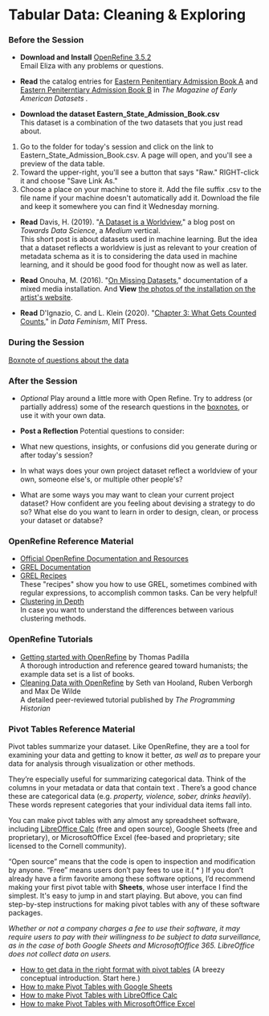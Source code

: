 # Tabular Data: Cleaning & Exploring  
  
### Before the Session

* **Download and Install** [OpenRefine 3.5.2](https://openrefine.org/download.html)  
Email Eliza with any problems or questions.  

* **Read** the catalog entries for [Eastern Penitentiary Admission Book A](https://repository.upenn.edu/mead/22/) and [Eastern Peniterntiary Admission Book B](https://repository.upenn.edu/mead/21/) in *The Magazine of Early American Datasets .*

* **Download the dataset Eastern_State_Admission_Book.csv**  
This dataset is a combination of the two datasets that you just read about. 
1. Go to the folder for today's session and click on the link to Eastern_State_Admission_Book.csv. A page will open, and you'll see a preview of the data table.  
2. Toward the upper-right, you'll see a button that says "Raw." RIGHT-click it and choose "Save Link As."  
3. Choose a place on your machine to store it. Add the file suffix .csv to the file name if your machine doesn't automatically add it. Download the file and keep it somewhere you can find it Wednesday morning. 

* **Read** Davis, H. (2019). "[A Dataset is a Worldview](https://towardsdatascience.com/a-dataset-is-a-worldview-5328216dd44d)," a blog post on *Towards Data Science*, a *Medium* vertical.  
This short post is about datasets used in machine learning. But the idea that a dataset reflects a worldview is just as relevant to your creation of metadata schema as it is to considering the data used in machine learning, and it should be good food for thought now as well as later.

* **Read** Onouha, M. (2016). "[On Missing Datasets](https://github.com/MimiOnuoha/missing-datasets)," documentation of a mixed media installation. And **View** [the photos of the installation on the artist's website](https://mimionuoha.com/the-library-of-missing-datasets).  

* **Read** D'Ignazio, C. and L. Klein (2020). "[Chapter 3: What Gets Counted Counts](https://data-feminism.mitpress.mit.edu/pub/h1w0nbqp/release/3)," in *Data Feminism*, MIT Press.
 

### During the Session  

[Boxnote of questions about the data](https://cornell.app.box.com/notes/819798134709)

### After the Session  
* *Optional* Play around a little more with Open Refine. Try to address (or partially address) some of the research questions in the [boxnotes](https://cornell.app.box.com/folder/164704232818), or use it with your own data. 

* **Post a Reflection**
Potential questions to consider:  
* What new questions, insights, or confusions did you generate during or after today's session?
* In what ways does your own project dataset reflect a worldview of your own, someone else's, or multiple other people's?
* What are some ways you may want to clean your current project dataset? How confident are you feeling about devising a strategy to do so? What else do you want to learn in order to design, clean, or process your dataset or databse?  

### OpenRefine Reference Material  
* [Official OpenRefine Documentation and Resources](https://openrefine.org/documentation.html)  
* [GREL Documentation](https://openrefine.org/documentation.html)  
* [GREL Recipes](https://github.com/OpenRefine/OpenRefine/wiki/Recipes)  
These "recipes" show you how to use GREL, sometimes combined with regular expressions, to accomplish common tasks. Can be very helpful!  
* [Clustering in Depth](https://github.com/OpenRefine/OpenRefine/wiki/Clustering-In-Depth)  
In case you want to understand the differences between various clustering methods.  
  
### OpenRefine Tutorials  
* [Getting started with OpenRefine](http://thomaspadilla.org/dataprep/) by Thomas Padilla  
A thorough introduction and reference geared toward humanists; the example data set is a list of books.  
* [Cleaning Data with OpenRefine](https://programminghistorian.org/en/lessons/cleaning-data-with-openrefine) by Seth van Hooland, Ruben Verborgh and Max De Wilde  
A detailed peer-reviewed tutorial published by *The Programming Historian*  
  
### Pivot Tables Reference Material
Pivot tables summarize your dataset. Like OpenRefine, they are a tool for examining your data and getting to know it better, *as well as* to prepare your data for analysis through visualization or other methods. 

They’re especially useful for summarizing categorical data. Think of the columns in your metadata or data that contain text . There’s a good chance these are categorical data (e.g. *property, violence, sober, drinks heavily*). These words represent categories that your individual data items fall into.   

You can make pivot tables with any almost any spreadsheet software, including [LibreOffice Calc](https://www.libreoffice.org/) (free and open source), Google Sheets (free and proprietary), or MicrosoftOffice Excel (fee-based and proprietary; site licensed to the Cornell community).  

“Open source” means that the code is open to inspection and modification by anyone. “Free” means users don’t pay fees to use it.( * ) If you don’t already have a firm favorite among these software options, I’d recommend making your first pivot table with **Sheets**, whose user interface I find the simplest. It's easy to jump in and start playing. But above, you can find step-by-step instructions for making pivot tables with any of these software packages. 

*Whether or not a company charges a fee to use their software, it may require users to pay with their willingness to be subject to data surveillance, as in the case of both Google Sheets and MicrosoftOffice 365. LibreOffice does not collect data on users.*

* [How to get data in the right format with pivot tables](https://blog.datawrapper.de/pivottables/) (A breezy conceptual introduction. Start here.)  
* [How to make Pivot Tables with Google Sheets](https://www.benlcollins.com/spreadsheets/pivot-tables-google-sheets/)   
* [How to make Pivot Tables with LibreOffice Calc](https://elearn.ellak.gr/mod/page/view.php?id=3015)  
* [How to make Pivot Tables with MicrosoftOffice Excel](https://support.microsoft.com/en-us/office/create-a-pivottable-to-analyze-worksheet-data-a9a84538-bfe9-40a9-a8e9-f99134456576?ui=en-us&rs=en-us&ad=us)  
  



